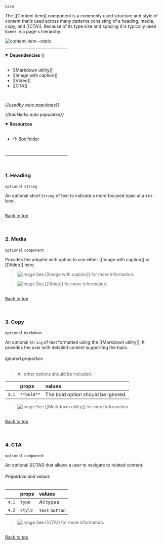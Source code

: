`Core` <!-- category start --><!-- category end -->

The [[Content item]] component is a commonly used structure and style of content
that’s used across many patterns consisting of a heading, media, copy, and
[[CTA]]. Because of its type size and spacing it is typically used lower in a
page's hierarchy.

![content-item--static](https://user-images.githubusercontent.com/3793636/121725811-5b03df00-caaf-11eb-98fd-45fbc2c9ba3e.png)

<hr width="40%" />

<!-- toc start open="true" depthStart="3" depthEnd="5" --><!-- toc end -->

<details open="true">
  <summary><strong>Dependencies</strong> (<!-- dependencyCount start --><!-- dependencyCount end -->)</summary><br />

- [[Markdown utility]]
- [[Image with caption]]
- [[Video]]
- [[CTA]]

<br />
</details>

<!-- usedby start open="true" -->

_{{usedby auto populates}}_

<!-- usedby end -->

<!-- backlinks start open="true" -->

_{{backlinks auto populates}}_

<!-- backlinks end -->

<a name="resources"></a>

<details open="true">
  <summary><strong>Resources</strong></summary><br />

- r1: [Box folder](https://ibm.ent.box.com/folder/101273188385)

<br />
</details>

<hr width="40%" />

<br />

### 1. Heading

`optional` `string`

An optional short `String` of text to indicate a more focused topic at an `H4`
level.

<br />[Back to top](#wiki-wrapper)<br /><br /><br />

### 2. Media

`optional` `component`

Provides the adopter with option to use either [[Image with caption]] or
[[Video]] here.

> ![image](https://user-images.githubusercontent.com/3793636/117873919-f6faba80-b265-11eb-81a5-039bdcd822e8.png)
> See [[Image with caption]] for more information.

> ![image](https://user-images.githubusercontent.com/3793636/117873919-f6faba80-b265-11eb-81a5-039bdcd822e8.png)
> See [[Video]] for more information.

<br />[Back to top](#wiki-wrapper)<br /><br /><br />

### 3. Copy

`optional` `markdown`

An optional `String` of text formatted using the [[Markdown utility]]. It
provides the user with detailed content supporting the topic.

###### Ignored properties

> All other options should be included.

|       | props      | values                             |
| :---- | :--------- | :--------------------------------- |
| `3.1` | `**bold**` | The bold option should be ignored. |

> ![image](https://user-images.githubusercontent.com/3793636/117873919-f6faba80-b265-11eb-81a5-039bdcd822e8.png)
> See [[Markdown utility]] for more information.

<br />[Back to top](#wiki-wrapper)<br /><br /><br />

### 4. CTA

`optional` `component`

An optional [[CTA]] that allows a user to navigate to related content.

###### Properties and values

|       | props   | values          |
| :---- | :------ | :-------------- |
| `4.1` | `type`  | All types       |
| `4.2` | `style` | `text` `button` |

> ![image](https://user-images.githubusercontent.com/3793636/117873919-f6faba80-b265-11eb-81a5-039bdcd822e8.png)
> See [[CTA]] for more information.

<br />[Back to top](#wiki-wrapper)<br /><br /><br />
